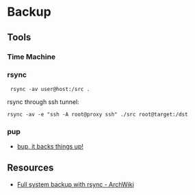 # Backup

## Tools

### Time Machine

### rsync

     rsync -av user@host:/src .

rsync through ssh tunnel:

    rsync -av -e "ssh -A root@proxy ssh" ./src root@target:/dst

### pup

- [bup, it backs things up!](https://bup.github.io/)

## Resources

- [Full system backup with rsync - ArchWiki](https://wiki.archlinux.org/index.php?title=Full_system_backup_with_rsync&redirect=no)
